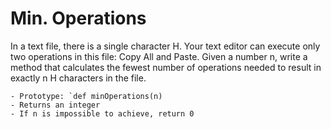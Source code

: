 # Min. Operations 
In a text file, there is a single character H. Your text editor can execute only two operations in this file: Copy All and Paste. Given a number n, write a method that calculates the fewest number of operations needed to result in exactly n H characters in the file.

    - Prototype: `def minOperations(n)
    - Returns an integer
    - If n is impossible to achieve, return 0
